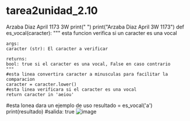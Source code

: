 # tarea2unidad_2.10
Arzaba Diaz April 1173 3W
print(" ")
print("Arzaba Diaz April 3W 1173")
def es_vocal(caracter):
    """
    esta funcion verifica si un caracter es una vocal
    
    args:
    caracter (str): El caracter a verificar

    returns:
    bool: true si el caracter es una vocal, False en caso contrario
    """
    #esta linea convertira caracter a minusculas para facilitar la comparacion
    caracter = caracter.lower()
    #esta linea verificara si el caracter es una vocal
    return caracter in 'aeiou'

#esta lonea dara un ejemplo de uso
resultado = es_vocal('a')
print(resultado)  #salida: true
![image](https://github.com/user-attachments/assets/77d3e301-6547-46db-adcb-adb187b855d3)
